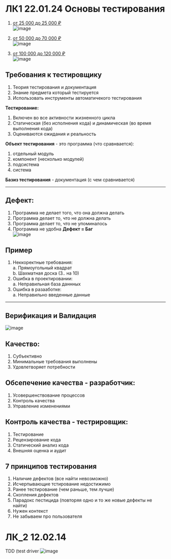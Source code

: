 # ЛК1 22.01.24 Основы тестирования
1. [ от 25 000 до 25 000 ₽](https://zvenigorod.hh.ru/vacancy/91420564?query=Тестировщик+игр&hhtmFrom=vacancy_search_list)  
![image](https://github.com/Katya6589/Semestr_6/assets/113089569/bf3d1c35-d8a7-4284-b847-5adbd4e53de0)  

2. [ от 50 000 до 70 000 ₽](https://zvenigorod.hh.ru/vacancy/91639761?query=Тестировщик+игр&hhtmFrom=vacancy_search_list)  
![image](https://github.com/Katya6589/Semestr_6/assets/113089569/f685ddf7-be4e-4e7b-bec9-bb9c7cd8399a)  

3. [ от 100 000 до 120 000 ₽](https://zvenigorod.hh.ru/vacancy/91955753?query=Тестировщик+игр&hhtmFrom=vacancy_search_list)  
![image](https://github.com/Katya6589/Semestr_6/assets/113089569/cdb95acb-aa70-4f52-a2a1-b9b04bc1ff50)

Требования к тестировщику
--
1. Теория тестирования и документация
2. Знание предмета который тестируется
3. Использовать инструменты автоматичекого тестирования

**Тестирование:**
1. Включен во все активности жизненного цикла
2. Статическая (без исполнения кода) и динамическая (во время выполнения кода)
3. Оцениваются ожидания и реальность

**Объект тестирования** - это программа (что сравнвается):
1. отдельный модуль
2. компонент (несколько модулей)
3. подсистема
4. система

**Базиз тестирования** - документация (с чем сравнивается)

----

**Дефект:**
--
1. Программа не делает того, что она должна делать
2. Программа делает то, что не должна делать
3. Программа делает то, что не упоминалось
4. Программа не удобна
**Дефект = Баг**  
![image](https://github.com/Katya6589/Semestr_6/assets/113089569/cc05e7f9-3d7c-4baf-ab34-d51835d5d856)

Пример
--
1. Неккоректные требования:  
  a. Прямоугольный квадрат    
  b. Шахматная доска (3.. на 10)     
2. Ошибка в проектировании:  
  a. Неправильная база даннных    
3. Ошибка в разааботке:  
  a. Неправильно введенные данные  
---
Верификация и Валидация
--
![image](https://github.com/Katya6589/Semestr_6/assets/113089569/98b5bc2a-e654-46a8-b1c2-a3d4629636c1)
   
Качество:
--
1. Субъективно
2. Минимальные требования выполнены
3. Удовлетворяет потребности
    
Обсепечение качества - **разработчик**:
--
1. Усовершенствование процессов
2. Контроль качества
3. Управление изменениями

Контроль качества - **тестрировщик**:
--
1. Тестирование
2. Рецензирование кода
3. Статический анализ кода
4. Внешняя оценка и аудит

7 принципов тестирования
--
1. Наличие дефектов (все найти невозможно)
2. Исчерпывающие тстирование недостижимо
3. Ранее тестирование (чем раньше, тем лучше)
4. Скопления дефектов
5. Парадокс пестицида (повторяя одно и то же новые дефекты не найти)
6. Нужен контекст
7. Не забываем про пользователя

# ЛК_2 12.02.14
TDD (test driver
![image](https://github.com/Katya6589/Semestr_6/assets/113089569/8afa51fd-9a19-4938-b8e0-7f2fb91ca986)

